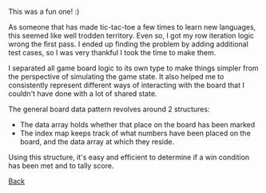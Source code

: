This was a fun one! :)

As someone that has made tic-tac-toe a few times to learn new languages, this seemed like well trodden territory.
Even so, I got my row iteration logic wrong the first pass.
I ended up finding the problem by adding additional test cases, so I was very thankful I took the time to make them.

I separated all game board logic to its own type to make things simpler from the perspective of simulating the game state.
It also helped me to consistently represent different ways of interacting with the board that I couldn't have done with a lot of shared state.

The general board data pattern revolves around 2 structures:
* The data array holds whether that place on the board has been marked 
* The index map keeps track of what numbers have been placed on the board, and the data array at which they reside.

Using this structure, it's easy and efficient to determine if a win condition has been met and to tally score.

[Back](../README.md)
